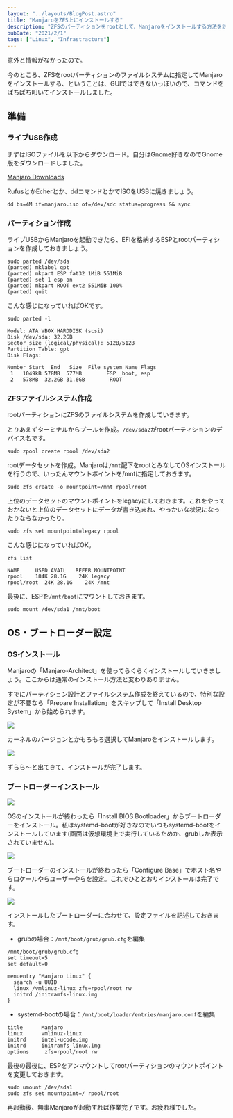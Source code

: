 ```yaml
---
layout: "../layouts/BlogPost.astro"
title: "ManjaroをZFS上にインストールする"
description: "ZFSのパーティションをrootとして、Manjaroをインストールする方法を説明します。"
pubDate: "2021/2/1"
tags: ["Linux", "Infrastracture"]
---
```


意外と情報がなかったので。

今のところ、ZFSをrootパーティションのファイルシステムに指定してManjaroをインストールする、ということは、GUIではできないっぽいので、コマンドをぱちぱち叩いてインストールしました。

## 準備

### ライブUSB作成

まずはISOファイルを以下からダウンロード。自分はGnome好きなのでGnome版をダウンロードしました。

[Manjaro Downloads](https://manjaro.org/download/)

RufusとかEcherとか、ddコマンドとかでISOをUSBに焼きましょう。

```shell
dd bs=4M if=manjaro.iso of=/dev/sdc status=progress && sync
```

### パーティション作成

ライブUSBからManjaroを起動できたら、EFIを格納するESPとrootパーティションを作成しておきましょう。

```shell
sudo parted /dev/sda
(parted) mklabel gpt
(parted) mkpart ESP fat32 1MiB 551MiB
(parted) set 1 esp on
(parted) mkpart ROOT ext2 551MiB 100%
(parted) quit
```

こんな感じになっていればOKです。

```shell
sudo parted -l

Model: ATA VBOX HARDDISK (scsi)
Disk /dev/sda: 32.2GB
Sector size (logical/physical): 512B/512B
Partition Table: gpt
Disk Flags: 

Number Start  End   Size  File system Name Flags
 1   1049kB 578MB  577MB        ESP  boot, esp
 2   578MB  32.2GB 31.6GB        ROOT
```

### ZFSファイルシステム作成

rootパーティションにZFSのファイルシステムを作成していきます。

とりあえずターミナルからプールを作成。`/dev/sda2`がrootパーティションのデバイス名です。

```shell
sudo zpool create rpool /dev/sda2
```

rootデータセットを作成。Manjaroは`/mnt`配下をrootとみなしてOSインストールを行うので、いったんマウントポイントを/mntに指定しておきます。

```
sudo zfs create -o mountpoint=/mnt rpool/root
```

上位のデータセットのマウントポイントをlegacyにしておきます。これをやっておかないと上位のデータセットにデータが書き込まれ、やっかいな状況になったりならなかったり。

```
sudo zfs set mountpoint=legacy rpool
```

こんな感じになっていればOK。

```
zfs list

NAME     USED AVAIL   REFER MOUNTPOINT
rpool    184K 28.1G    24K legacy
rpool/root  24K 28.1G    24K /mnt
```

最後に、ESPを`/mnt/boot`にマウントしておきます。

```shell
sudo mount /dev/sda1 /mnt/boot
```

## OS・ブートローダー設定

### OSインストール

Manjaroの「Manjaro-Architect」を使ってらくらくインストールしていきましょう。ここからは通常のインストール方法と変わりありません。

すでにパーティション設計とファイルシステム作成を終えているので、特別な設定が不要なら「Prepare Installation」をスキップして「Install Desktop System」から始められます。

![](/20210201-manjaro-root-zfs/image01.png)

カーネルのバージョンとかもろもろ選択してManjaroをインストールします。

![](/20210201-manjaro-root-zfs/image02.png)

ずらら〜と出てきて、インストールが完了します。

### ブートローダーインストール

![](/20210201-manjaro-root-zfs/image03.png)

OSのインストールが終わったら「Install BIOS Bootloader」からブートローダーをインストール。私はsystemd-bootが好きなのでいつもsystemd-bootをインストールしています(画面は仮想環境上で実行しているためか、grubしか表示されていません)。

![](/20210201-manjaro-root-zfs/image04.png)

ブートローダーのインストールが終わったら「Configure Base」でホスト名やらロケールやらユーザーやらを設定。これでひととおりインストールは完了です。

![](/20210201-manjaro-root-zfs/image05.png)

インストールしたブートローダーに合わせて、設定ファイルを記述しておきます。

- grubの場合：`/mnt/boot/grub/grub.cfg`を編集

```
/mnt/boot/grub/grub.cfg
set timeout=5
set default=0

menuentry "Manjaro Linux" {
  search -u UUID
  linux /vmlinuz-linux zfs=rpool/root rw
  initrd /initramfs-linux.img
}
```

- systemd-bootの場合：`/mnt/boot/loader/entries/manjaro.conf`を編集

```
title      Manjaro
linux      vmlinuz-linux
initrd     intel-ucode.img
initrd     initramfs-linux.img
options     zfs=rpool/root rw
```

最後の最後に、ESPをアンマウントしてrootパーティションのマウントポイントを変更しておきます。

```shell
sudo umount /dev/sda1
sudo zfs set mountpoint=/ rpool/root
```

再起動後、無事Manjaroが起動すれば作業完了です。お疲れ様でした。